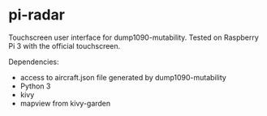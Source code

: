 # pi-radar
Touchscreen user interface for dump1090-mutability.
Tested on Raspberry Pi 3 with the official touchscreen.

Dependencies:
- access to aircraft.json file generated by dump1090-mutability
- Python 3
- kivy
- mapview from kivy-garden

